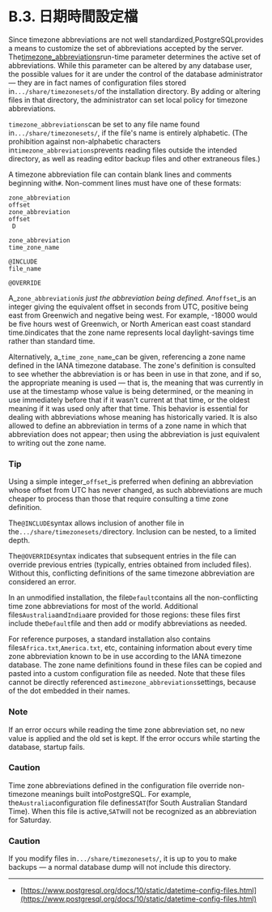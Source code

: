 # B.3. 日期時間設定檔

Since timezone abbreviations are not well standardized,PostgreSQLprovides a means to customize the set of abbreviations accepted by the server. The[timezone\_abbreviations](https://www.postgresql.org/docs/10/static/runtime-config-client.html#guc-timezone-abbreviations)run-time parameter determines the active set of abbreviations. While this parameter can be altered by any database user, the possible values for it are under the control of the database administrator — they are in fact names of configuration files stored in`.../share/timezonesets/`of the installation directory. By adding or altering files in that directory, the administrator can set local policy for timezone abbreviations.

`timezone_abbreviations`can be set to any file name found in`.../share/timezonesets/`, if the file's name is entirely alphabetic. \(The prohibition against non-alphabetic characters in`timezone_abbreviations`prevents reading files outside the intended directory, as well as reading editor backup files and other extraneous files.\)

A timezone abbreviation file can contain blank lines and comments beginning with`#`. Non-comment lines must have one of these formats:

```
zone_abbreviation
offset
zone_abbreviation
offset
 D

zone_abbreviation
time_zone_name

@INCLUDE 
file_name

@OVERRIDE

```

A_`zone_abbreviation`_is just the abbreviation being defined. An_`offset`_is an integer giving the equivalent offset in seconds from UTC, positive being east from Greenwich and negative being west. For example, -18000 would be five hours west of Greenwich, or North American east coast standard time.`D`indicates that the zone name represents local daylight-savings time rather than standard time.

Alternatively, a_`time_zone_name`_can be given, referencing a zone name defined in the IANA timezone database. The zone's definition is consulted to see whether the abbreviation is or has been in use in that zone, and if so, the appropriate meaning is used — that is, the meaning that was currently in use at the timestamp whose value is being determined, or the meaning in use immediately before that if it wasn't current at that time, or the oldest meaning if it was used only after that time. This behavior is essential for dealing with abbreviations whose meaning has historically varied. It is also allowed to define an abbreviation in terms of a zone name in which that abbreviation does not appear; then using the abbreviation is just equivalent to writing out the zone name.

### Tip

Using a simple integer_`offset`_is preferred when defining an abbreviation whose offset from UTC has never changed, as such abbreviations are much cheaper to process than those that require consulting a time zone definition.

The`@INCLUDE`syntax allows inclusion of another file in the`.../share/timezonesets/`directory. Inclusion can be nested, to a limited depth.

The`@OVERRIDE`syntax indicates that subsequent entries in the file can override previous entries \(typically, entries obtained from included files\). Without this, conflicting definitions of the same timezone abbreviation are considered an error.

In an unmodified installation, the file`Default`contains all the non-conflicting time zone abbreviations for most of the world. Additional files`Australia`and`India`are provided for those regions: these files first include the`Default`file and then add or modify abbreviations as needed.

For reference purposes, a standard installation also contains files`Africa.txt`,`America.txt`, etc, containing information about every time zone abbreviation known to be in use according to the IANA timezone database. The zone name definitions found in these files can be copied and pasted into a custom configuration file as needed. Note that these files cannot be directly referenced as`timezone_abbreviations`settings, because of the dot embedded in their names.

### Note

If an error occurs while reading the time zone abbreviation set, no new value is applied and the old set is kept. If the error occurs while starting the database, startup fails.

### Caution

Time zone abbreviations defined in the configuration file override non-timezone meanings built intoPostgreSQL. For example, the`Australia`configuration file defines`SAT`\(for South Australian Standard Time\). When this file is active,`SAT`will not be recognized as an abbreviation for Saturday.

### Caution

If you modify files in`.../share/timezonesets/`, it is up to you to make backups — a normal database dump will not include this directory.

---

* [https://www.postgresql.org/docs/10/static/datetime-config-files.html](https://www.postgresql.org/docs/10/static/datetime-config-files.html)




